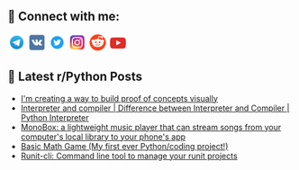 ## 🔎 Connect with me:
[<img src="https://github.com/bullbesh/bullbesh/blob/main/images/Telegram.png" width="32" height="32" />](https://t.me/bullbesh)
[<img src="https://github.com/bullbesh/bullbesh/blob/main/images/VK.png" width="32" height="32" />](https://vk.com/bullbesh)
[<img src="https://github.com/bullbesh/bullbesh/blob/main/images/Twitter.png" width="32" height="32" />](https://twitter.com/bullbesh1)
[<img src="https://github.com/bullbesh/bullbesh/blob/main/images/Instagram.png" width="32" height="32" />](https://www.instagram.com/bullbesh)
[<img src="https://github.com/bullbesh/bullbesh/blob/main/images/Reddit.png" width="32" height="32" />](https://www.reddit.com/user/bullbesh)
[<img src="https://github.com/bullbesh/bullbesh/blob/main/images/YouTube.png" width="32" height="32" />](https://www.youtube.com/channel/UCtfjRs6uzgq5mfm8S06WTcg)

## 📕 Latest r/Python Posts
<!-- BLOG-POST-LIST:START -->
- [I&#39;m creating a way to build proof of concepts visually](https://www.reddit.com/r/Python/comments/yy00mu/im_creating_a_way_to_build_proof_of_concepts/)
- [Interpreter and compiler | Difference between Interpreter and Compiler | Python Interpreter](https://www.reddit.com/r/Python/comments/yxzfnw/interpreter_and_compiler_difference_between/)
- [MonoBox: a lightweight music player that can stream songs from your computer&#39;s local library to your phone&#39;s app](https://www.reddit.com/r/Python/comments/yxz6at/monobox_a_lightweight_music_player_that_can/)
- [Basic Math Game &lpar;My first ever Python/coding project!&rpar;](https://www.reddit.com/r/Python/comments/yxz23s/basic_math_game_my_first_ever_pythoncoding_project/)
- [Runit-cli: Command line tool to manage your runit projects](https://www.reddit.com/r/Python/comments/yxyst3/runitcli_command_line_tool_to_manage_your_runit/)
<!-- BLOG-POST-LIST:END -->
